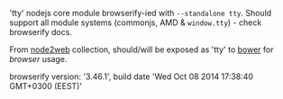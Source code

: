 'tty' nodejs core module browserify-ied with `--standalone tty`. Should support all module systems (commonjs, AMD & `window.tty`) - check browserify docs.

From [node2web](http://github.com/anodynos/node2web) collection,
should/will be exposed as 'tty' to [bower](http://bower.io) for *browser* usage.

browserify version: '3.46.1', build date 'Wed Oct 08 2014 17:38:40 GMT+0300 (EEST)'